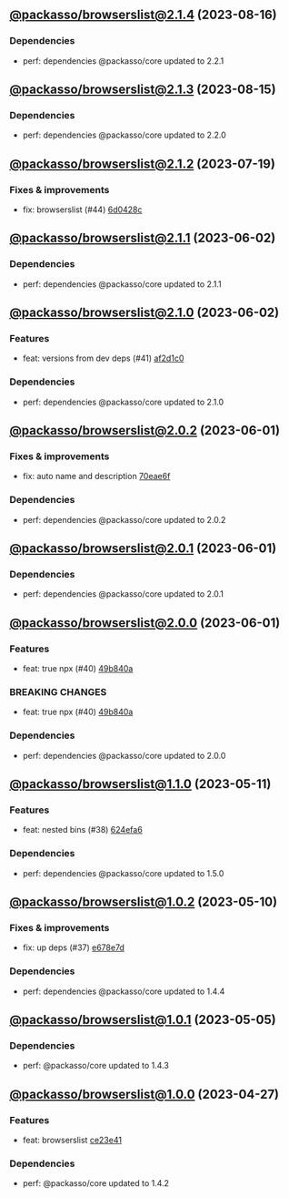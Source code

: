 ## [@packasso/browserslist@2.1.4](https://github.com/qiwi/packasso/compare/2023.8.15-packasso.browserslist.2.1.3-f0...2023.8.16-packasso.browserslist.2.1.4-f0) (2023-08-16)

### Dependencies
* perf: dependencies @packasso/core updated to 2.2.1

## [@packasso/browserslist@2.1.3](https://github.com/qiwi/packasso/compare/2023.7.19-packasso.browserslist.2.1.2-f0...2023.8.15-packasso.browserslist.2.1.3-f0) (2023-08-15)

### Dependencies
* perf: dependencies @packasso/core updated to 2.2.0

## [@packasso/browserslist@2.1.2](https://github.com/qiwi/packasso/compare/2023.6.2-packasso.browserslist.2.1.1-f0...2023.7.19-packasso.browserslist.2.1.2-f0) (2023-07-19)

### Fixes & improvements
* fix: browserslist (#44) [6d0428c](https://github.com/qiwi/packasso/commit/6d0428cadcf95c17a01f2c2a25de1eaee2e1db1f)

## [@packasso/browserslist@2.1.1](https://github.com/qiwi/packasso/compare/2023.6.2-packasso.browserslist.2.1.0-f0...2023.6.2-packasso.browserslist.2.1.1-f0) (2023-06-02)

### Dependencies
* perf: dependencies @packasso/core updated to 2.1.1

## [@packasso/browserslist@2.1.0](https://github.com/qiwi/packasso/compare/2023.6.1-packasso.browserslist.2.0.2-f0...2023.6.2-packasso.browserslist.2.1.0-f0) (2023-06-02)

### Features
* feat: versions from dev deps (#41) [af2d1c0](https://github.com/qiwi/packasso/commit/af2d1c016313c1e78ae489514dc71b406449d00e)

### Dependencies
* perf: dependencies @packasso/core updated to 2.1.0

## [@packasso/browserslist@2.0.2](https://github.com/qiwi/packasso/compare/2023.6.1-packasso.browserslist.2.0.1-f0...2023.6.1-packasso.browserslist.2.0.2-f0) (2023-06-01)

### Fixes & improvements
* fix: auto name and description [70eae6f](https://github.com/qiwi/packasso/commit/70eae6f7b5596db58d2f207d00f3d0f719d83319)

### Dependencies
* perf: dependencies @packasso/core updated to 2.0.2

## [@packasso/browserslist@2.0.1](https://github.com/qiwi/packasso/compare/2023.6.1-packasso.browserslist.2.0.0-f0...2023.6.1-packasso.browserslist.2.0.1-f0) (2023-06-01)

### Dependencies
* perf: dependencies @packasso/core updated to 2.0.1

## [@packasso/browserslist@2.0.0](https://github.com/qiwi/packasso/compare/2023.5.11-packasso.browserslist.1.1.0-f0...2023.6.1-packasso.browserslist.2.0.0-f0) (2023-06-01)

### Features
* feat: true npx (#40) [49b840a](https://github.com/qiwi/packasso/commit/49b840a014e848dc0e51e3cf213299ed26825a97)

### BREAKING CHANGES
* feat: true npx (#40) [49b840a](https://github.com/qiwi/packasso/commit/49b840a014e848dc0e51e3cf213299ed26825a97)

### Dependencies
* perf: dependencies @packasso/core updated to 2.0.0

## [@packasso/browserslist@1.1.0](https://github.com/qiwi/packasso/compare/2023.5.10-packasso.browserslist.1.0.2-f0...2023.5.11-packasso.browserslist.1.1.0-f0) (2023-05-11)

### Features
* feat: nested bins (#38) [624efa6](https://github.com/qiwi/packasso/commit/624efa6db80af2dc8d6656368e10a44b83572511)

### Dependencies
* perf: dependencies @packasso/core updated to 1.5.0

## [@packasso/browserslist@1.0.2](https://github.com/qiwi/packasso/compare/2023.5.5-packasso.browserslist.1.0.1-f0...2023.5.10-packasso.browserslist.1.0.2-f0) (2023-05-10)

### Fixes & improvements
* fix: up deps (#37) [e678e7d](https://github.com/qiwi/packasso/commit/e678e7d67f3201d4af2503bae690e3e51fcc1844)

### Dependencies
* perf: dependencies @packasso/core updated to 1.4.4

## [@packasso/browserslist@1.0.1](https://github.com/qiwi/packasso/compare/2023.4.27-packasso.browserslist.1.0.0-f0...2023.5.5-packasso.browserslist.1.0.1-f0) (2023-05-05)

### Dependencies
* perf: @packasso/core updated to 1.4.3

## [@packasso/browserslist@1.0.0](https://github.com/qiwi/packasso/compare/undefined...2023.4.27-packasso.browserslist.1.0.0-f0) (2023-04-27)

### Features
* feat: browserslist [ce23e41](https://github.com/qiwi/packasso/commit/ce23e415e29e20fe4cf4c4fe381854ae2360ac91)

### Dependencies
* perf: @packasso/core updated to 1.4.2
